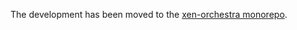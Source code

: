 The development has been moved to the [xen-orchestra monorepo](https://github.com/vatesfr/xen-orchestra/tree/master/packages/xo-server-transport-slack).
